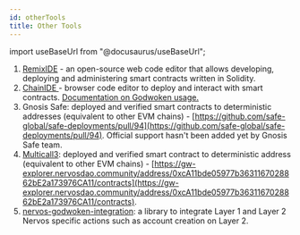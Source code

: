 ```yaml
---
id: otherTools
title: Other Tools
---
```

import useBaseUrl from "@docusaurus/useBaseUrl";

1. [RemixIDE](https://remix.ethereum.org/) - an open-source web code editor that allows developing, deploying and administering smart contracts written in Solidity. 
2. [ChainIDE ](https://chainide.com/)- browser code editor to deploy and interact with smart contracts. [Documentation on Godwoken usage.](https://chainide.gitbook.io/chainide-english-1/ethereum-ide-1/6.-nervos-ide/1.-nervos-ide-environment-configuration#4.-configure-the-test-network)
3. Gnosis Safe: deployed and verified smart contracts to deterministic addresses (equivalent to other EVM chains) - [https://github.com/safe-global/safe-deployments/pull/94](https://github.com/safe-global/safe-deployments/pull/94). Official support hasn't been added yet by Gnosis Safe team.
4. [Multicall3](https://github.com/mds1/multicall): deployed and verified smart contract to deterministic address (equivalent to other EVM chains) - [https://gw-explorer.nervosdao.community/address/0xcA11bde05977b3631167028862bE2a173976CA11/contracts](https://gw-explorer.nervosdao.community/address/0xcA11bde05977b3631167028862bE2a173976CA11/contracts).
5. [nervos-godwoken-integration](https://github.com/Roger-Rumblefish/nervos-godwoken-integration): a library to integrate Layer 1 and Layer 2 Nervos specific actions such as account creation on Layer 2.